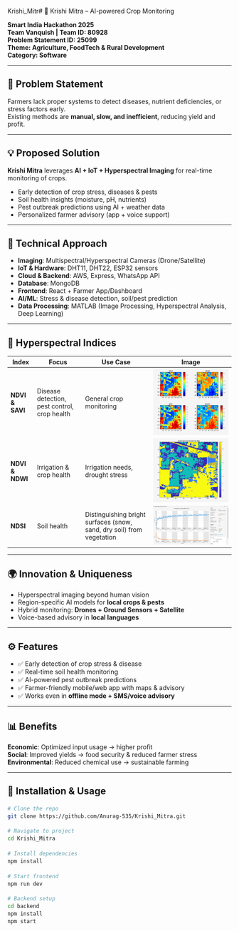 Krishi_Mitr# 🌱 Krishi Mitra – AI-powered Crop Monitoring

**Smart India Hackathon 2025**  
**Team Vanquish | Team ID: 80928**  
**Problem Statement ID: 25099**  
**Theme: Agriculture, FoodTech & Rural Development**  
**Category: Software**  

---

## 🚜 Problem Statement
Farmers lack proper systems to detect diseases, nutrient deficiencies, or stress factors early.  
Existing methods are **manual, slow, and inefficient**, reducing yield and profit.

---

## 💡 Proposed Solution
**Krishi Mitra** leverages **AI + IoT + Hyperspectral Imaging** for real-time monitoring of crops.  

- Early detection of crop stress, diseases & pests  
- Soil health insights (moisture, pH, nutrients)  
- Pest outbreak predictions using AI + weather data  
- Personalized farmer advisory (app + voice support)  

---

## 🔬 Technical Approach
- **Imaging**: Multispectral/Hyperspectral Cameras (Drone/Satellite)  
- **IoT & Hardware**: DHT11, DHT22, ESP32 sensors  
- **Cloud & Backend**: AWS, Express, WhatsApp API  
- **Database**: MongoDB  
- **Frontend**: React + Farmer App/Dashboard  
- **AI/ML**: Stress & disease detection, soil/pest prediction  
- **Data Processing**: MATLAB (Image Processing, Hyperspectral Analysis, Deep Learning)  

---

## 🌈 Hyperspectral Indices

| Index | Focus | Use Case | Image |
|-------|-------|----------|-------|
| **NDVI & SAVI** | Disease detection, pest control, crop health | General crop monitoring | ![NDVI_SAVI Placeholder](images/b.png) |
| **NDVI & NDWI** | Irrigation & crop health | Irrigation needs, drought stress | ![NDVI_NDWI Placeholder](images/a.png) |
| **NDSI** | Soil health | Distinguishing bright surfaces (snow, sand, dry soil) from vegetation | ![NDSI Placeholder](images/c.png) |

---

## 🌍 Innovation & Uniqueness
- Hyperspectral imaging beyond human vision  
- Region-specific AI models for **local crops & pests**  
- Hybrid monitoring: **Drones + Ground Sensors + Satellite**  
- Voice-based advisory in **local languages**  

---

## ⚙️ Features
- ✅ Early detection of crop stress & disease  
- ✅ Real-time soil health monitoring  
- ✅ AI-powered pest outbreak predictions  
- ✅ Farmer-friendly mobile/web app with maps & advisory  
- ✅ Works even in **offline mode + SMS/voice advisory**  

---

## 📊 Benefits
**Economic**: Optimized input usage → higher profit  
**Social**: Improved yields → food security & reduced farmer stress  
**Environmental**: Reduced chemical use → sustainable farming  

---

## 🚀 Installation & Usage
```bash
# Clone the repo
git clone https://github.com/Anurag-535/Krishi_Mitra.git

# Navigate to project
cd Krishi_Mitra

# Install dependencies
npm install

# Start frontend
npm run dev

# Backend setup
cd backend
npm install
npm start
